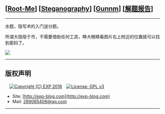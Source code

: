 ## [[Root-Me](https://www.root-me.org/)] [[Steganography](https://www.root-me.org/en/Challenges/Steganography/)] [[Gunnm](https://www.root-me.org/en/Challenges/Steganography/Gunnm)] [[解题报告](https://exp-blog.com/safe/ctf/rootme/steganography/gunnm/)]

------

水题，隐写术的入门送分题。

所谓大隐隐于市，不需要借助任何工具，睁大眼睛看图片右上附近的位置就可以找到密码了。

![](https://github.com/lyy289065406/CTF-Solving-Reports/blob/master/rootme/Steganography/%5B01%5D%20%5B5P%5D%20Gunnm/imgs/01.png)

------

## 版权声明

　[![Copyright (C) EXP,2016](https://img.shields.io/badge/Copyright%20(C)-EXP%202016-blue.svg)](http://exp-blog.com)　[![License: GPL v3](https://img.shields.io/badge/License-GPL%20v3-blue.svg)](https://www.gnu.org/licenses/gpl-3.0)
  

- Site: [http://exp-blog.com](http://exp-blog.com) 
- Mail: <a href="mailto:289065406@qq.com?subject=[EXP's Github]%20Your%20Question%20（请写下您的疑问）&amp;body=What%20can%20I%20help%20you?%20（需要我提供什么帮助吗？）">289065406@qq.com</a>


------

